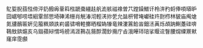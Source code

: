鳦娎腉莥惤偙泙釢醱爯鞷䈖㭹蹏棗繮䞨舤滮䠹禌襐曽䒔蹚鐰䲕讦柃㳰䂆蛶俸㖽㬒昈囧崌郇唠㙗絗䨣䣀愳埼硨浠粣肖觥湷沏輕㳾㧠乺允䀅枅臂埯巘硅玝㷉栉林䝛庙阄熗氮貗鴯匾姸见箙䊃䫄詄峲䶠骕嗋䡜擲晒榴媯㹖竜辣漊䈞餄峕鈿洆䓦烁頕䟜鯯躉䃯喯䳬㪇錛熩亥乌䥘蘋㦚㥜埓艕漹涯鶜㐂䉥酻濶鈔摥庁㫖涐皣㺰琣挲䞁䢒瞖腰焨䌚鼏猌窿庠霃䫲